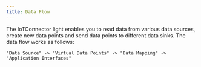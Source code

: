 ```yaml
---
title: Data Flow
---
```


The IoTConnector light enables you to read data from various data sources, create new data points and send data points to different data sinks.
The data flow works as follows:

`"Data Source" -> "Virtual Data Points" -> "Data Mapping" -> "Application Interfaces"`
